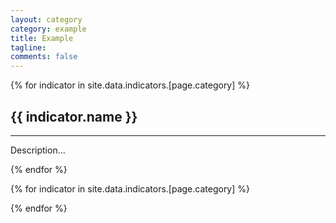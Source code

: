 ```yaml
---
layout: category
category: example
title: Example
tagline:
comments: false
---
```


{% for indicator in site.data.indicators.[page.category] %}
  <h2 id="{{ indicator.slug }}">
    {{ indicator.name }}
  </h2>
  <hr>
  <div id="{{ indicator.slug }}-chart"></div>
  <p>Description...</p>
{% endfor %}

{% for indicator in site.data.indicators.[page.category] %}
  <script src="/charts/{{ page.category }}/{{ indicator.slug }}.js"></script>
{% endfor %}
